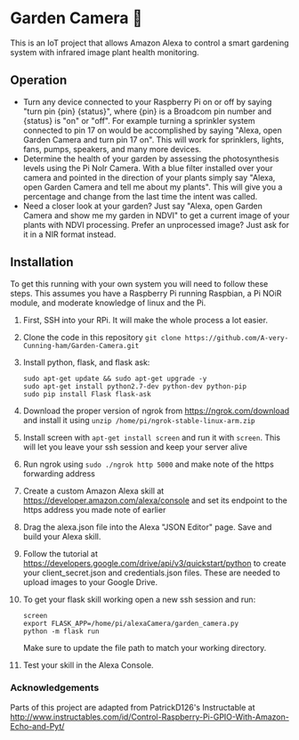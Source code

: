 # Garden Camera :seedling:
This is an IoT project that allows Amazon Alexa to control a smart gardening system with infrared image plant health monitoring.
## Operation
* Turn any device connected to your Raspberry Pi on or off by saying "turn pin {pin} {status}", where {pin} is a Broadcom pin number and {status} is "on" or "off". For example turning a sprinkler system connected to pin 17 on would be accomplished by saying "Alexa, open Garden Camera and turn pin 17 on". This will work for sprinklers, lights, fans, pumps, speakers, and many more devices.
* Determine the health of your garden by assessing the photosynthesis levels using the Pi NoIr Camera. With a blue filter installed over your camera and pointed in the direction of your plants simply say "Alexa, open Garden Camera and tell me about my plants". This will give you a percentage and change from the last time the intent was called.
* Need a closer look at your garden? Just say "Alexa, open Garden Camera and show me my garden in NDVI" to get a current image of your plants with NDVI processing. Prefer an unprocessed image? Just ask for it in a NIR format instead. 


## Installation
To get this running with your own system you will need to follow these steps. This assumes you have a Raspberry Pi running Raspbian, a Pi NOiR module, and moderate knowledge of linux and the Pi.
1. First, SSH into your RPi. It will make the whole process a lot easier.
2. Clone the code in this repository ```git clone https://github.com/A-very-Cunning-ham/Garden-Camera.git```
3. Install python, flask, and flask ask:
      ```
      sudo apt-get update && sudo apt-get upgrade -y
      sudo apt-get install python2.7-dev python-dev python-pip
      sudo pip install Flask flask-ask
      ```
4. Download the proper version of ngrok from https://ngrok.com/download and install it using `unzip /home/pi/ngrok-stable-linux-arm.zip`
5. Install screen with `apt-get install screen` and run it with `screen`. This will let you leave your ssh session and keep your server alive 
6. Run ngrok using `sudo ./ngrok http 5000` and make note of the https forwarding address
7. Create a custom Amazon Alexa skill at https://developer.amazon.com/alexa/console and set its endpoint to the https address you made note of earlier
8. Drag the alexa.json file into the Alexa "JSON Editor" page. Save and build your Alexa skill.
9. Follow the tutorial at https://developers.google.com/drive/api/v3/quickstart/python to create your client_secret.json and credentials.json files. These are needed to upload images to your Google Drive.
10. To get your flask skill working open a new ssh session and run:

      ```
      screen
      export FLASK_APP=/home/pi/alexaCamera/garden_camera.py
      python -m flask run
      ```
      Make sure to update the file path to match your working directory.
11. Test your skill in the Alexa Console.

### Acknowledgements
Parts of this project are adapted from PatrickD126's Instructable at http://www.instructables.com/id/Control-Raspberry-Pi-GPIO-With-Amazon-Echo-and-Pyt/
